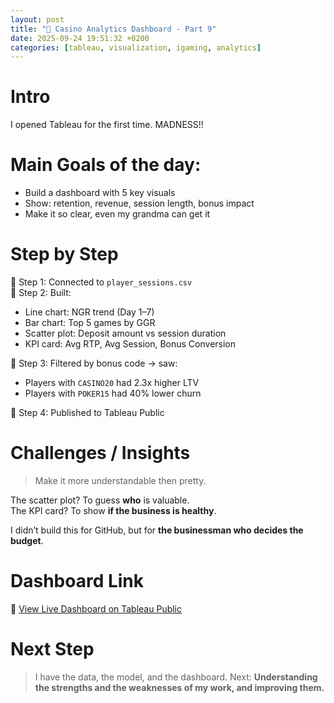 ```yaml
---
layout: post
title: "🎲 Casino Analytics Dashboard - Part 9"
date: 2025-09-24 19:51:32 +0200
categories: [tableau, visualization, igaming, analytics]
---
```


# Intro

I opened Tableau for the first time. MADNESS!!


# Main Goals of the day:

- Build a dashboard with 5 key visuals  
- Show: retention, revenue, session length, bonus impact  
- Make it so clear, even my grandma can get it

# Step by Step

📍 Step 1: Connected to `player_sessions.csv`  
📍 Step 2: Built:  
  - Line chart: NGR trend (Day 1–7)  
  - Bar chart: Top 5 games by GGR  
  - Scatter plot: Deposit amount vs session duration  
  - KPI card: Avg RTP, Avg Session, Bonus Conversion  

📍 Step 3: Filtered by bonus code → saw:  
  - Players with `CASINO20` had 2.3x higher LTV  
  - Players with `POKER15` had 40% lower churn  

📍 Step 4: Published to Tableau Public

# Challenges / Insights

> Make it more understandable then pretty.

The scatter plot? To guess **who** is valuable.  
The KPI card? To show **if the business is healthy**.

I didn’t build this for GitHub, but for **the businessman who decides the budget**.

# Dashboard Link  
🔗 [View Live Dashboard on Tableau Public](https://public.tableau.com/views/CasinoKPIDashboard/CasinoKPIDashboardSimulatediGamingAnalytics?:language=it-IT&:sid=&:redirect=auth&showOnboarding=true&:display_count=n&:origin=viz_share_link)

# Next Step  
> I have the data, the model, and the dashboard.
> Next: **Understanding the strengths and the weaknesses of my work, and improving them.**
